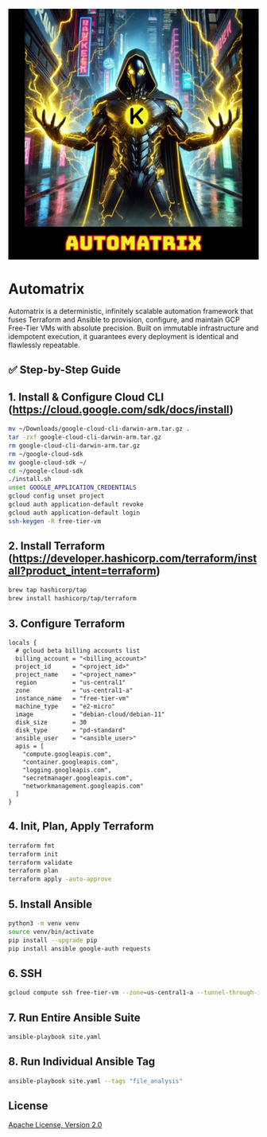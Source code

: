 ![image](https://github.com/mytechnotalent/automatrix/blob/main/automatrix.png?raw=true)

# Automatrix

Automatrix is a deterministic, infinitely scalable automation framework that fuses Terraform and Ansible to provision, configure, and maintain GCP Free-Tier VMs with absolute precision. Built on immutable infrastructure and idempotent execution, it guarantees every deployment is identical and flawlessly repeatable.

## ✅ Step-by-Step Guide

## 1. Install & Configure Cloud CLI (https://cloud.google.com/sdk/docs/install)
```bash
mv ~/Downloads/google-cloud-cli-darwin-arm.tar.gz .
tar -zxf google-cloud-cli-darwin-arm.tar.gz
rm google-cloud-cli-darwin-arm.tar.gz 
rm ~/google-cloud-sdk
mv google-cloud-sdk ~/
cd ~/google-cloud-sdk 
./install.sh
unset GOOGLE_APPLICATION_CREDENTIALS
gcloud config unset project
gcloud auth application-default revoke
gcloud auth application-default login
ssh-keygen -R free-tier-vm
```

## 2. Install Terraform (https://developer.hashicorp.com/terraform/install?product_intent=terraform)
```bash
brew tap hashicorp/tap
brew install hashicorp/tap/terraform
```

## 3. Configure Terraform
```hcl
locals {
  # gcloud beta billing accounts list
  billing_account = "<billing_account>"
  project_id      = "<project_id>"
  project_name    = "<project_name>"
  region          = "us-central1"
  zone            = "us-central1-a"
  instance_name   = "free-tier-vm"
  machine_type    = "e2-micro"
  image           = "debian-cloud/debian-11"
  disk_size       = 30
  disk_type       = "pd-standard"
  ansible_user    = "<ansible_user>"
  apis = [
    "compute.googleapis.com",
    "container.googleapis.com",
    "logging.googleapis.com",
    "secretmanager.googleapis.com",
    "networkmanagement.googleapis.com"
  ]
}
```

## 4. Init, Plan, Apply Terraform
```bash
terraform fmt
terraform init
terraform validate
terraform plan
terraform apply -auto-approve 
```

## 5. Install Ansible
```bash
python3 -m venv venv
source venv/bin/activate
pip install --upgrade pip
pip install ansible google-auth requests
```

## 6. SSH
```bash
gcloud compute ssh free-tier-vm --zone=us-central1-a --tunnel-through-iap --project=$(terraform output -raw project_id)
```

## 7. Run Entire Ansible Suite
```bash
ansible-playbook site.yaml
```

## 8. Run Individual Ansible Tag 
```bash
ansible-playbook site.yaml --tags "file_analysis"
```

## License
[Apache License, Version 2.0](https://www.apache.org/licenses/LICENSE-2.0)
